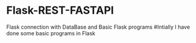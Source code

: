 # Flask-REST-FASTAPI
Flask connection with DataBase and Basic Flask programs
#Intially I have done some basic programs in Flask

